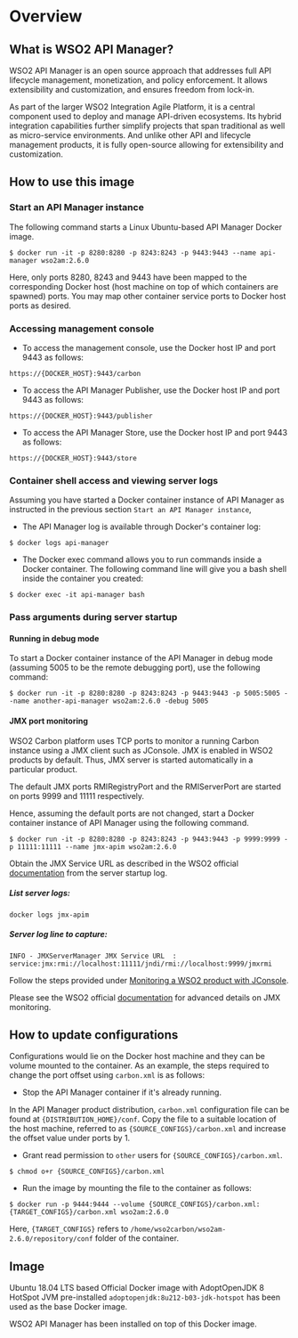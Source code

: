 # Overview

## What is WSO2 API Manager?

WSO2 API Manager is an open source approach that addresses full API lifecycle management, monetization, and policy enforcement.
It allows extensibility and customization, and ensures freedom from lock-in.

As part of the larger WSO2 Integration Agile Platform, it is a central component used to deploy and manage API-driven ecosystems.
Its hybrid integration capabilities further simplify projects that span traditional as well as micro-service environments. And unlike
other API and lifecycle management products, it is fully open-source allowing for extensibility and customization.

## How to use this image

### Start an API Manager instance

The following command starts a Linux Ubuntu-based API Manager Docker image.

```console
$ docker run -it -p 8280:8280 -p 8243:8243 -p 9443:9443 --name api-manager wso2am:2.6.0
```

Here, only ports 8280, 8243 and 9443 have been mapped to the corresponding Docker host (host machine on top of which containers are spawned) ports.
You may map other container service ports to Docker host ports as desired.

### Accessing management console

- To access the management console, use the Docker host IP and port 9443 as follows:

```
https://{DOCKER_HOST}:9443/carbon
```

- To access the API Manager Publisher, use the Docker host IP and port 9443 as follows:

```
https://{DOCKER_HOST}:9443/publisher
```
- To access the API Manager Store, use the Docker host IP and port 9443 as follows:

```
https://{DOCKER_HOST}:9443/store
```

### Container shell access and viewing server logs

Assuming you have started a Docker container instance of API Manager as instructed in the previous section `Start an API Manager instance`,

-   The API Manager log is available through Docker's container log:

```console
$ docker logs api-manager
```

-   The Docker exec command allows you to run commands inside a Docker container. The following command line will give
you a bash shell inside the container you created:

```console
$ docker exec -it api-manager bash
```

### Pass arguments during server startup

#### Running in debug mode

To start a Docker container instance of the API Manager in debug mode (assuming 5005 to be the remote debugging port),
use the following command:

```console
$ docker run -it -p 8280:8280 -p 8243:8243 -p 9443:9443 -p 5005:5005 --name another-api-manager wso2am:2.6.0 -debug 5005
```

#### JMX port monitoring

WSO2 Carbon platform uses TCP ports to monitor a running Carbon instance using a JMX client such as JConsole.
JMX is enabled in WSO2 products by default. Thus, JMX server is started automatically in a particular product.

The default JMX ports RMIRegistryPort and the RMIServerPort are started on ports 9999 and 11111 respectively.

Hence, assuming the default ports are not changed, start a Docker container instance of API Manager using the following command.

```console
$ docker run -it -p 8280:8280 -p 8243:8243 -p 9443:9443 -p 9999:9999 -p 11111:11111 --name jmx-apim wso2am:2.6.0
```

Obtain the JMX Service URL as described in the WSO2 official [documentation](https://docs.wso2.com/display/ADMIN44x/JMX-Based+Monitoring#JMX-BasedMonitoring-StartingtheWSO2productwithJMX)
from the server startup log.

##### List server logs:

`docker logs jmx-apim`

##### Server log line to capture:

`INFO - JMXServerManager JMX Service URL  : service:jmx:rmi://localhost:11111/jndi/rmi://localhost:9999/jmxrmi`

Follow the steps provided under [Monitoring a WSO2 product with JConsole](https://docs.wso2.com/display/ADMIN44x/JMX-Based+Monitoring#JMX-BasedMonitoring-MonitoringaWSO2productwithJConsole).

Please see the WSO2 official [documentation](https://docs.wso2.com/display/ADMIN44x/JMX-Based+Monitoring) for advanced details on JMX monitoring.

## How to update configurations

Configurations would lie on the Docker host machine and they can be volume mounted to the container. As an example,
the steps required to change the port offset using `carbon.xml` is as follows:

- Stop the API Manager container if it's already running.

In the API Manager product distribution, `carbon.xml` configuration file can be found at `{DISTRIBUTION_HOME}/conf`.
Copy the file to a suitable location of the host machine, referred to as `{SOURCE_CONFIGS}/carbon.xml` and increase the offset value under ports by 1.

- Grant read permission to `other` users for `{SOURCE_CONFIGS}/carbon.xml`.

```console
$ chmod o+r {SOURCE_CONFIGS}/carbon.xml
```

- Run the image by mounting the file to the container as follows:

```console
$ docker run -p 9444:9444 --volume {SOURCE_CONFIGS}/carbon.xml:{TARGET_CONFIGS}/carbon.xml wso2am:2.6.0
```

Here, `{TARGET_CONFIGS}` refers to `/home/wso2carbon/wso2am-2.6.0/repository/conf` folder of the container.

## Image

Ubuntu 18.04 LTS based Official Docker image with AdoptOpenJDK 8 HotSpot JVM pre-installed `adoptopenjdk:8u212-b03-jdk-hotspot` has been used as the base Docker image.

WSO2 API Manager has been installed on top of this Docker image.
